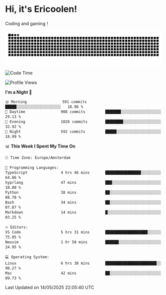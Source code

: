 # Hi, it's Ericoolen!
Coding and gaming！

<picture>
  <source media="(prefers-color-scheme: dark)" srcset="https://raw.githubusercontent.com/Eric-Song-Nop/Eric-Song-Nop/output/github-contribution-grid-snake-dark.svg">
  <source media="(prefers-color-scheme: light)" srcset="https://raw.githubusercontent.com/Eric-Song-Nop/Eric-Song-Nop/output/github-contribution-grid-snake.svg">
  <img alt="github contribution grid snake animation" src="https://raw.githubusercontent.com/Eric-Song-Nop/Eric-Song-Nop/output/github-contribution-grid-snake.svg">
</picture>

<!--START_SECTION:waka-->
![Code Time](http://img.shields.io/badge/Code%20Time-1%2C832%20hrs%2025%20mins-blue)

![Profile Views](http://img.shields.io/badge/Profile%20Views-2-blue)

**I'm a Night 🦉** 

```text
🌞 Morning                591 commits         █████░░░░░░░░░░░░░░░░░░░░   18.96 % 
🌆 Daytime                908 commits         ███████░░░░░░░░░░░░░░░░░░   29.13 % 
🌃 Evening                1026 commits        ████████░░░░░░░░░░░░░░░░░   32.92 % 
🌙 Night                  592 commits         █████░░░░░░░░░░░░░░░░░░░░   18.99 % 
```


📊 **This Week I Spent My Time On** 

```text
🕑︎ Time Zone: Europe/Amsterdam

💬 Programming Languages: 
TypeScript               4 hrs 46 mins       ████████████████░░░░░░░░░   64.86 % 
hyprlang                 47 mins             ███░░░░░░░░░░░░░░░░░░░░░░   10.80 % 
Python                   38 mins             ██░░░░░░░░░░░░░░░░░░░░░░░   08.78 % 
Bash                     34 mins             ██░░░░░░░░░░░░░░░░░░░░░░░   07.87 % 
Markdown                 14 mins             █░░░░░░░░░░░░░░░░░░░░░░░░   03.25 % 

🔥 Editors: 
VS Code                  5 hrs 31 mins       ███████████████████░░░░░░   75.05 % 
Neovim                   1 hr 50 mins        ██████░░░░░░░░░░░░░░░░░░░   24.95 % 

💻 Operating System: 
Linux                    6 hrs 38 mins       ███████████████████████░░   90.27 % 
Mac                      42 mins             ██░░░░░░░░░░░░░░░░░░░░░░░   09.73 % 
```


 Last Updated on 14/05/2025 22:05:40 UTC
<!--END_SECTION:waka-->
